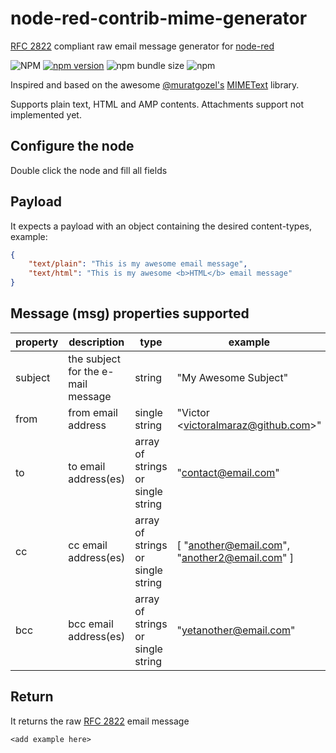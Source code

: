 # node-red-contrib-mime-generator
[RFC 2822][45367a6f] compliant raw email message generator for [node-red](https://nodered.org/)

  [45367a6f]: https://www.ietf.org/rfc/rfc2822.txt "RFC 2822 Internet Message Format"

![NPM](https://img.shields.io/npm/l/node-red-contrib-mime-generator)
[![npm version](https://badge.fury.io/js/node-red-contrib-mime-generator.svg)](https://badge.fury.io/js/node-red-contrib-mime-generator)
![npm bundle size](https://img.shields.io/bundlephobia/min/node-red-contrib-mime-generator)
![npm](https://img.shields.io/npm/dm/node-red-contrib-mime-generator)

Inspired and based on the awesome [@muratgozel's](https://github.com/muratgozel) [MIMEText](https://github.com/muratgozel/MIMEText) library.

Supports plain text, HTML and AMP contents. Attachments support not implemented yet.

## Configure the node
Double click the node and fill all fields

## Payload
It expects a payload with an object containing the desired content-types, example:

```json
{
    "text/plain": "This is my awesome email message",
    "text/html": "This is my awesome <b>HTML</b> email message"
}
```

## Message (msg) properties supported
| property | description | type | example |
|--------- | ----------- | ---- | ------- |
| subject | the subject for the e-mail message | string | "My Awesome Subject" |
| from | from email address | single string | "Victor \<victoralmaraz@github.com>" |
| to | to email address(es)  | array of strings or single string | "contact@email.com" |
| cc | cc email address(es)  | array of strings or single string  | [ "another@email.com", "another2@email.com" ] |
| bcc | bcc email address(es)  | array of strings or single string  | "yetanother@email.com" |

## Return
It returns the raw [RFC 2822][45367a6f] email message

```
<add example here>
```
    